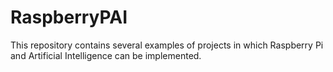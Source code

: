 # RaspberryPAI
This repository contains several examples of projects in which Raspberry Pi and Artificial Intelligence can be implemented.
